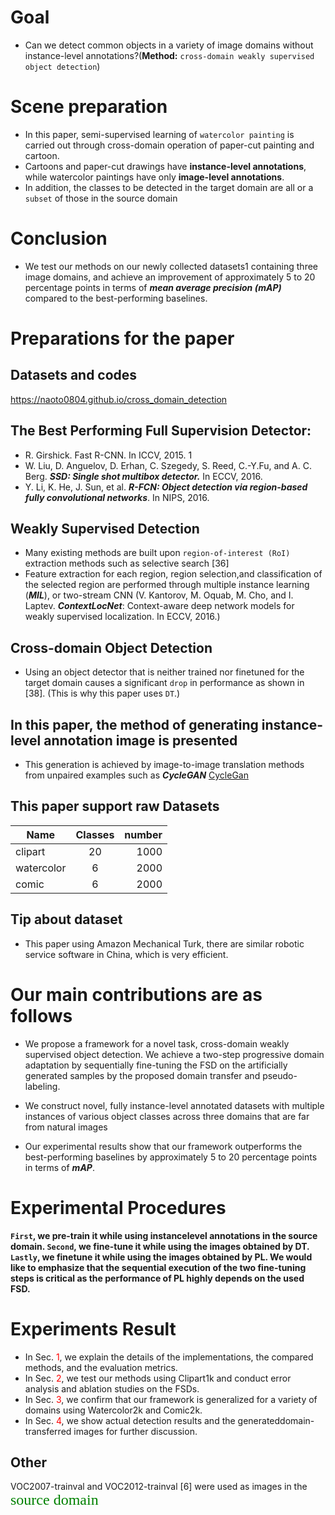 # Goal
* Can we detect common objects in a variety of image domains without instance-level annotations?(**Method:** `cross-domain weakly supervised object detection`)
# Scene preparation
* In this paper, semi-supervised learning of `watercolor painting` is carried out through cross-domain operation of paper-cut painting and cartoon.
* Cartoons and paper-cut drawings have **instance-level annotations**, while watercolor paintings have only **image-level annotations**.
* In addition, the classes to be detected in the target domain are all or a `subset` of those in the source domain
# Conclusion
* We test our methods on our newly collected datasets1 containing three image domains, and achieve an improvement of approximately 5 to 20 percentage points in terms of ***mean average precision (mAP)*** compared to the best-performing baselines.

# Preparations for the paper
## Datasets and codes
https://naoto0804.github.io/cross_domain_detection

## The Best Performing Full Supervision Detector:
* R. Girshick. Fast R-CNN. In ICCV, 2015. 1
* W. Liu, D. Anguelov, D. Erhan, C. Szegedy, S. Reed, C.-Y.Fu, and A. C. Berg. ***SSD: Single shot multibox detector.*** In ECCV, 2016.
* Y. Li, K. He, J. Sun, et al. ***R-FCN: Object detection via region-based fully convolutional networks***. In NIPS, 2016.

## Weakly Supervised Detection 
* Many existing methods are built upon `region-of-interest (RoI)` extraction methods such as selective search [36]
* Feature extraction for each region, region selection,and classification of the selected region are performed through multiple instance learning (***MIL***), or two-stream CNN (V. Kantorov, M. Oquab, M. Cho, and I. Laptev. ***ContextLocNet***: Context-aware deep network models for weakly supervised localization. In ECCV, 2016.)

## Cross-domain Object Detection
* Using an object detector that is neither trained nor finetuned for the target domain causes a significant `drop` in performance as shown in [38]. (This is why this paper uses `DT`.)

## In this paper, the method of generating instance-level annotation image is presented
* This generation is achieved by image-to-image translation methods from unpaired examples such as ***CycleGAN***
[CycleGan](https://github.com/junyanz/pytorch-CycleGAN-and-pix2pix)
  
## This paper support raw Datasets 
  
| Name | Classes | number | 
| - | :-: | -: | 
| clipart | 20| 1000 | 
| watercolor | 6 | 2000 | 
| comic | 6 | 2000 |

## Tip about dataset 
* This paper using Amazon Mechanical Turk, there are similar robotic service software in China, which is very efficient.



# Our main contributions are as follows

* We propose a framework for a novel task, cross-domain weakly supervised object detection. We achieve a two-step progressive domain adaptation by sequentially fine-tuning the FSD on the artificially generated samples by the proposed domain transfer and pseudo-labeling.

* We construct novel, fully instance-level annotated datasets with multiple instances of various object classes across three domains that are far from natural images

* Our experimental results show that our framework outperforms the best-performing baselines by approximately 5 to 20 percentage points in terms of ***mAP***.

# Experimental Procedures
**`First`, we pre-train it while using instancelevel annotations in the source domain. `Second`, we fine-tune it while using the images obtained by DT. `Lastly`, we finetune it while using the images obtained by PL. We would like to emphasize that the sequential execution of the two fine-tuning steps is critical as the performance of PL highly depends on the used FSD.**

# Experiments Result
* In Sec. <font color=red>1</font>, we explain the details of the implementations, the compared methods, and the evaluation metrics.
* In Sec. <font color=red>2</font>, we test our methods using Clipart1k and conduct error analysis and ablation studies on the FSDs. 
* In Sec. <font color=red>3</font>, we confirm that our framework is generalized for a variety of domains using Watercolor2k and Comic2k. 
* In Sec. <font color=red>4</font>, we show actual detection results and the generateddomain-transferred images for further discussion.

## Other
VOC2007-trainval and VOC2012-trainval [6] were used as images in the <font face="黑体" color=green size=5>source domain</font>
